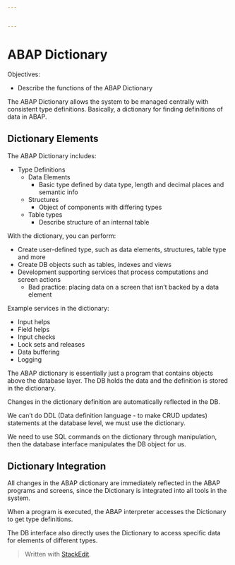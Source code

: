 ```yaml
---


---
```


<h1 id="abap-dictionary">ABAP Dictionary</h1>
<p>Objectives:</p>
<ul>
<li>Describe the functions of the ABAP Dictionary</li>
</ul>
<p>The ABAP Dictionary allows the system to be managed centrally with consistent type definitions. Basically, a dictionary for finding definitions of data in ABAP.</p>
<h2 id="dictionary-elements">Dictionary Elements</h2>
<p>The ABAP Dictionary includes:</p>
<ul>
<li>Type Definitions
<ul>
<li>Data Elements
<ul>
<li>Basic type defined by data type, length and decimal places and semantic info</li>
</ul>
</li>
<li>Structures
<ul>
<li>Object of components with differing types</li>
</ul>
</li>
<li>Table types
<ul>
<li>Describe structure of an internal table</li>
</ul>
</li>
</ul>
</li>
</ul>
<p>With the dictionary, you can perform:</p>
<ul>
<li>Create user-defined type, such as data elements, structures, table type and more</li>
<li>Create DB objects such as tables, indexes and views</li>
<li>Development supporting services that process computations and screen actions
<ul>
<li>Bad practice: placing data  on a screen that isn’t backed by a data element</li>
</ul>
</li>
</ul>
<p>Example services in the dictionary:</p>
<ul>
<li>Input helps</li>
<li>Field helps</li>
<li>Input checks</li>
<li>Lock sets and releases</li>
<li>Data buffering</li>
<li>Logging</li>
</ul>
<p>The ABAP dictionary is essentially just a program that contains objects above the database layer. The DB holds the data and the definition is stored in the dictionary.</p>
<p>Changes in the dictionary definition are automatically reflected in the DB.</p>
<p>We can’t do DDL (Data definition language - to make CRUD updates) statements at the database level, we must use the dictionary.</p>
<p>We need to use SQL commands on the dictionary through manipulation, then the database interface manipulates the DB object for us.</p>
<h2 id="dictionary-integration">Dictionary Integration</h2>
<p>All changes in the ABAP dictionary are immediately reflected in the ABAP programs and screens, since the Dictionary is integrated into all tools in the system.</p>
<p>When a program is executed, the ABAP interpreter accesses the Dictionary to get type definitions.</p>
<p>The DB interface also directly uses the Dictionary to access specific data for elements of different types.</p>
<blockquote>
<p>Written with <a href="https://stackedit.io/">StackEdit</a>.</p>
</blockquote>

